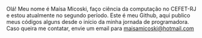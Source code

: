 Olá! Meu nome é Maísa Micoski, faço ciência da computação no CEFET-RJ e estou atualmente no segundo período.
Este é meu Github, aqui publico meus códigos alguns desde o início da minha jornada de programadora.
Caso queira me contatar, envie um email para maisamicoski@hotmail.com

<!---
MaisaMicoski/MaisaMicoski is a ✨ special ✨ repository because its `README.md` (this file) appears on your GitHub profile.
You can click the Preview link to take a look at your changes.
--->

